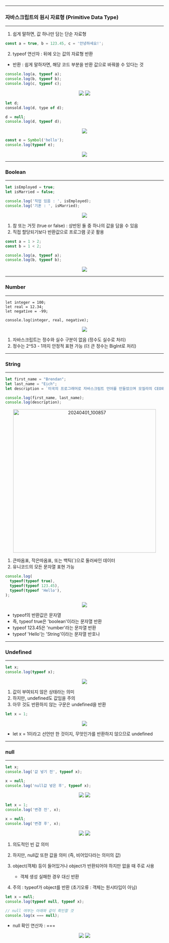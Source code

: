 -----
### 자바스크립트의 원시 자료형 (Primitive Data Type)
-----
1. 쉽게 말하면, 값 하나만 담는 단순 자료형
```js
const a = true, b = 123.45, c = '안녕하세요!';
````

2. typeof 연산자 : 뒤에 오는 값의 자료형 반환
  - 반환 : 쉽게 말하자면, 해당 코드 부분을 반환 값으로 바꿔쓸 수 있다는 것
```js
console.log(a, typeof a);
console.log(b, typeof b);
console.log(c, typeof c);
```
<div align="center">
<img src="https://github.com/sooyounghan/Web/assets/34672301/76f1332f-8d57-4fc8-a2f3-b3550f8ede92">
<img src="https://github.com/sooyounghan/Web/assets/34672301/746f88f3-8b50-4703-ba2c-eb162fc1cad2">
</div>

```js
let d;
consold.log(d, type of d);
```
```js
d = null;
console.log(d, typeof d);
```
<div align="center">
<img src="https://github.com/sooyounghan/Web/assets/34672301/8c32b75f-7a3d-4525-bed7-27bf613c5bd4">
</div>

```js
const e = Symbol('hello');
console.log(typeof e);
```
<div align="center">
<img src="https://github.com/sooyounghan/Web/assets/34672301/e3ea85e7-be6c-4b4e-94bd-faec5eeb5724">
</div>

-----
### Boolean
-----
```js
let isEmployed = true;
let isMarried = false;

console.log('직업 있음 : ', isEmployed);
console.log('기혼 : ', isMarried);
```
<div align="center">
<img src="https://github.com/sooyounghan/Web/assets/34672301/3984082b-753e-4be4-9305-f2faa0e81118">
</div>

1. 참 또는 거짓 (true or false) : 상반된 둘 중 하나의 값을 담을 수 있음
2. 직접 할당되기보다 반환값으로 프로그램 곳곳 활용

```js
const a = 1 > 2;
const b = 1 < 2;

console.log(a, typeof a);
console.log(b, typeof b);
```
<div align="center">
<img src="https://github.com/sooyounghan/Web/assets/34672301/446aa078-4cb6-4487-aca7-95a3771435e2">
</div>

-----
### Number
-----
```
let integer = 100;
let real = 12.34;
let negative = -99;

console.log(integer, real, negative);
```
<div align="center">
<img src="https://github.com/sooyounghan/Web/assets/34672301/d2b6d8d5-4826-48e2-801f-59abf6c3ce13">
</div>

1. 자바스크립트는 정수와 실수 구분이 없음 (정수도 실수로 처리)
2. 정수는 2^53 - 1까지 안정적 표현 가능 (더 큰 정수는 BigInt로 처리)

-----
### String
-----
```js
let first_name = "Brendan";
let last_name = "Eich";
let description = `미국의 프로그래머로 자바스크림트 언어를 만들었으며 모질라의 CEO와 CTO를 역임했다.`;

console.log(first_name, last_name);
console.log(description);
```
<div align="center">
<img width="454" alt="20240401_100857" src="https://github.com/sooyounghan/Web/assets/34672301/9e78cc9e-d191-4bff-85c4-0fe2af5d750c">
</div>

1. 큰따옴표, 작은따옴표, 또는 백틱(`)으로 둘러싸인 데이터
2. 유니코드의 모든 문자열 표현 가능

```js
console.log(
  typeof(typeof true),
  typeof(typeof 123.45),
  typeof(typeof 'Hello'),
);
```
<div align="center">
<img src="https://github.com/sooyounghan/Web/assets/34672301/9ad761c3-1085-4e74-b28f-977e897d8e56">
</div>

  - typeof의 반환값은 문자열
  - 즉, typeof true은 'boolean'이라는 문자열 반환
  - typeof 123.45은 'number'라는 문자열 반환
  - typeof 'Hello'는 'String'이라는 문자열 반호나
    
-----
### Undefined
-----
```js
let x;
console.log(typeof x);
```
<div align="center">
<img src="https://github.com/sooyounghan/Web/assets/34672301/fe6eda36-cf4e-4e20-ad83-686ccfa3ce9d">
</div>

1. 값이 부여되지 않은 상태라는 의미
2. 하지만, undefined도 값임을 주의
3. 아무 것도 반환하지 않는 구문은 undefined을 반환
```js
let x = 1;
```
<div align="center">
<img src="https://github.com/sooyounghan/Web/assets/34672301/40da54df-351d-4cb7-bee8-5f6a98440da0">
</div>

  - let x = 1이라고 선언만 한 것이지, 무엇인가를 반환하지 않으므로 undefined

-----
### null
-----
```js
let x;
console.log('값 넣기 전', typeof x);

x = null;
console.log('null값 넣은 후', typeof x);
```
<div align="center">
<img src="https://github.com/sooyounghan/Web/assets/34672301/89cbc600-23aa-4d62-8640-2d8da72afe60">
<img src="https://github.com/sooyounghan/Web/assets/34672301/515fa0b3-dd03-4251-8c3d-a626c44e2180">
</div>

```js
let x = 1;
console.log('변경 전', x);

x = null;
console.log('변경 후', x);
```
<div align="center">
<img src="https://github.com/sooyounghan/Web/assets/34672301/0fc270da-eea9-47f7-8e78-bb042e8231d3">
<img src="https://github.com/sooyounghan/Web/assets/34672301/59165dcc-8a98-4053-b3df-61d228a7aa9e">
</div>

1. 의도적인 빈 값 의미
2. 하지만, null값 또한 값을 의미 (즉, 비어있다라는 의미의 값)
3. object(객체) 등이 들어있거나 object가 반환되어야 하지만 없을 때 주로 사용
   - 객체 생성 실패한 경우 대신 반환

4. 주의 : typeof가 object를 반환 (초기오류 : 객체는 원시타입이 아님)
```js
let x = null;
console.log(typeof null, typeof x);

// null 여부는 아래와 같이 확인할 것
console.log(x === null);
```
  - null 확인 연산자 : ===
<div align="center">
<img src="https://github.com/sooyounghan/Web/assets/34672301/7238c71f-3263-4294-9a08-3c12cf086bce">
<img src="https://github.com/sooyounghan/Web/assets/34672301/551a4213-9ec4-4469-bf76-52ca850a7f72">
</div>
